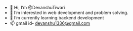 - 👋 Hi, I’m @DevanshuTiwari
- 👀 I’m interested in web development and problem solving.
- 🌱 I’m currently learning backend development
- 📫 gmail id- devanshu1336@gmail.com

<!---
DevanshuTiwari/DevanshuTiwari is a ✨ special ✨ repository because its `README.md` (this file) appears on your GitHub profile.
You can click the Preview link to take a look at your changes.
--->

